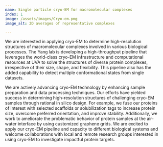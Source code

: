 ```yaml
---
name: Single particle cryo-EM for macromolecular complexes
index: 1
image: /assets/images/Cryo-em.png
image_alt: 2D averages of representative complexes

---
```


We are interested in applying cryo-EM to determine high-resolution structures of macromolecular complexes involved in various biological processes. The Yang lab is developing a high-throughput pipeline that leverages the world-class cryo-EM infrastructure and computational resources at UVA to solve the structures of diverse protein complexes, irrespective of their size, shape, and flexibility. This pipeline also has the added capability to detect multiple conformational states from single datasets.

We are actively advancing cryo-EM technology by enhancing sample preparation and data processing techniques. Our efforts have yielded success in determining high-resolution structures of challenging cryo-EM samples through rational in silico design. For example, we fuse our proteins of interest with selected scaffolds or solubilization tags to increase protein size, overcome preferred orientation, and improve stability. Additionally, we work to ameliorate the problematic behavior of protein samples at the air-water interface by using customized graphene grids. We are excited to apply our cryo-EM pipeline and capacity to different biological systems and welcome collaborations with local and remote research groups interested in using cryo-EM to investigate impactful protein targets.





